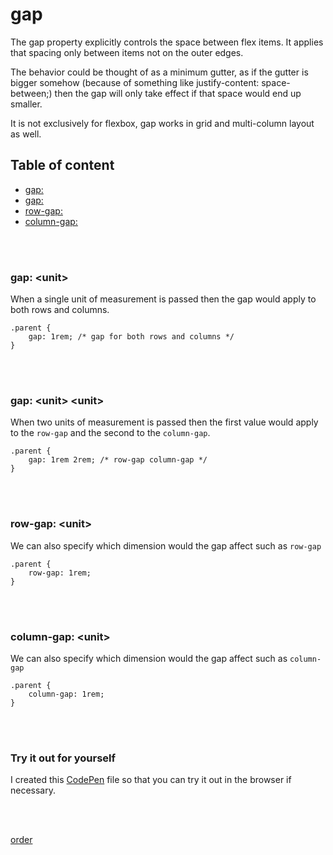 # gap
The gap property explicitly controls the space between flex items. It applies that spacing only between items not on the outer edges.

The behavior could be thought of as a minimum gutter, as if the gutter is bigger somehow (because of something like justify-content: space-between;) then the gap will only take effect if that space would end up smaller.

It is not exclusively for flexbox, gap works in grid and multi-column layout as well.

## Table of content
* [gap: <unit>](#gap-unit)
* [gap: <unit> <unit>](#gap-unit-unit)
* [row-gap: <unit>](#row-gap-unit)
* [column-gap: <unit>](#column-gap-unit)

<p><br /><br /></p>

### gap: &lt;unit&gt;
When a single unit of measurement is passed then the gap would apply to both rows and columns.
```
.parent {
    gap: 1rem; /* gap for both rows and columns */
}
```

<p><br /><br /></p>

### gap: &lt;unit&gt; &lt;unit&gt;
When two units of measurement is passed then the first value would apply to the `row-gap` and the second to the `column-gap`.
```
.parent {
    gap: 1rem 2rem; /* row-gap column-gap */
}
```

<p><br /><br /></p>

### row-gap: &lt;unit&gt;
We can also specify which dimension would the gap affect such as `row-gap`
```
.parent {
    row-gap: 1rem;
}
```

<p><br /><br /></p>

### column-gap: &lt;unit&gt;
We can also specify which dimension would the gap affect such as `column-gap`
```
.parent {
    column-gap: 1rem;
}
```

<p><br /><br /></p>

### Try it out for yourself
I created this <a href="https://codepen.io/ccucalon/pen/qBLWZyr/eb9dee71ceea5ac7d230b59a6d81d483" target="_blank">CodePen</a> file so that you can try it out in the browser if necessary.

<p><br /><br /></p>

[order](./../08-order/)
